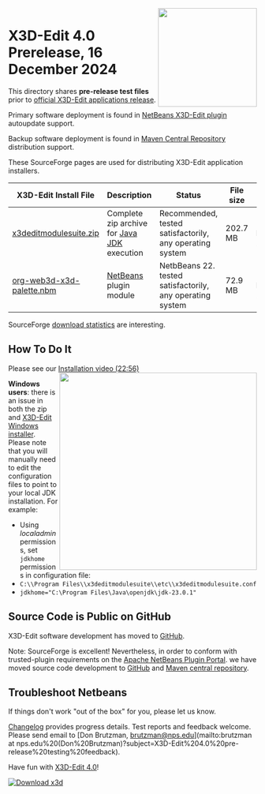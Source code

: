 <img align='right' width='200' src="https://www.web3d.org/x3d/content/examples/images//oss-rising-star-white.svg"/>
<!--
https://sourceforge.net/p/x3d/admin/files/badges/
-->
<!--
* [SourceForge Markdown Syntax Guide](https://sourceforge.net/nf/markdown_syntax)
-->

# X3D-Edit 4.0 Prerelease, 16 December 2024

<!-- posted at https://sourceforge.net/projects/x3d/files/X3D-Edit%20Pre-Release%20Testing/ -->

This directory shares **pre-release test files** prior to [official X3D-Edit applications release](https://sourceforge.net/projects/x3d/files).

Primary software deployment is found in [NetBeans X3D-Edit plugin](https://plugins.netbeans.apache.org/catalogue/?id=90) autoupdate support.

Backup software deployment is found in  [Maven Central Repository](https://central.sonatype.com/artifact/org.web3d.x3d.tools/x3dedit) distribution support.

These SourceForge pages are used for distributing X3D-Edit application installers.

X3D-Edit Install File                                                                                                                        | Description                                       | Status                                                         | File size | Date        
-------------------------------------------------------------------------------------------------------------------------------------------- | ------------------------------------------------- | -------------------------------------------------------------- | --------- | -----------  
[x3deditmodulesuite.zip](https://sourceforge.net/projects/x3d/files/X3D-Edit%20Pre-Release%20Testing/x3deditmodulesuite.zip/download)        | Complete zip archive for [Java JDK](https://openjdk.java.net) execution | Recommended, tested satisfactorily, any operating system       |  202.7 MB | 16 December 2024
[org-web3d-x3d-palette.nbm](https://sourceforge.net/projects/x3d/files/X3D-Edit%20Pre-Release%20Testing/org-web3d-x3d-palette.nbm)           | [NetBeans](https://netbeans.org) plugin module    | NetbBeans&nbsp;22. tested satisfactorily, any operating system |   72.9 MB | 16 December 2024

<!---
[x3deditmodulesuite-windows.exe](https://sourceforge.net/projects/x3d/files/X3D-Edit%20Pre-Release%20Testing/x3deditmodulesuite-windows.exe) | Windows installer                                 | See installation workaround below                              |  206.2 MB | 7 July 2024, pending
[x3deditmodulesuite-macosx.tgz](https://sourceforge.net/projects/x3d/files/X3D-Edit%20Pre-Release%20Testing/x3deditmodulesuite-macosx.tgz)   | Mac installer                                     | Tested unsatisfactorily, TODO&nbsp;future troubleshooting      |  205.7 MB | 7 July 2024, pending
[x3deditmodulesuite-linux.sh](https://sourceforge.net/projects/x3d/files/X3D-Edit%20Pre-Release%20Testing/x3deditmodulesuite-linux.sh)       | Linux installer                                   | Tested unsatisfactorily, TODO&nbsp;future troubleshooting      |  205.8 MB | 7 July 2024, pending
-->

SourceForge [download statistics](https://sourceforge.net/projects/x3d/files/stats/timeline) are interesting.

## How To Do It

Please see our
[Installation video (22:56)](https://www.youtube.com/watch?v=ThToh2YLZeY)
[<img align='right' width='400' src="https://savage.nps.edu/X3D-Edit/images/X3D-EditHowToInstallVideoWelcome800x398.png"/>](https://www.youtube.com/watch?v=ThToh2YLZeY)

**Windows users**: there is an issue in both the zip and [X3D-Edit Windows installer](https://github.com/Web3DConsortium/X3D-Edit/issues/3).
Please note that you will manually need to edit the configuration files to point to your local JDK installation.  For example:

- Using _localadmin_ permissions, set `jdkhome` permissions in configuration file:
- `C:\\Program Files\\x3deditmodulesuite\\etc\\x3deditmodulesuite.conf`
- `jdkhome="C:\Program Files\Java\openjdk\jdk-23.0.1"`

## Source Code is Public on GitHub

X3D-Edit software development has moved to [GitHub](https://github.com/Web3DConsortium/X3D-Edit).

Note: SourceForge is excellent!  Nevertheless, in order to conform with trusted-plugin requirements on the 
[Apache NetBeans Plugin Portal](https://plugins.netbeans.apache.org/catalogue/?id=90).
we have moved source code development to [GitHub](https://github.com/Web3dConsortium/X3D-Edit) and 
[Maven central repository](https://central.sonatype.com/artifact/org.web3d.x3d.tools/x3dedit).

## Troubleshoot Netbeans

If things don't work "out of the box" for you, please let us know.

<!--
here are some further tips.

If you have an earlier X3D-Edit build installed earlier, please reinstall your zip.

NetBeans users troubleshooting certificate permissions can also download and install the following NetBeans plugin which provides end-user more positive control 
when certificate problems occur (such as automated quarterly updates).

* [ssl_certificate_exception-0.17.nbm](SSL Certificate Exception plugin) ([documentation](https://plugins.netbeans.apache.org/catalogue/?id=20)) while we currently use self-signed certificates.  This helps with automaticupdate capabilities.
-->

[Changelog](https://sourceforge.net/p/x3d/code/HEAD/log/?path=/www.web3d.org/x3d/tools/X3dEdit4.0/X3dEditModuleSuite/README.prerelease.md) provides progress details.
Test reports and feedback welcome.  Please send email to
[Don Brutzman, brutzman@nps.edu](mailto:brutzman at nps.edu%20(Don%20Brutzman)?subject=X3D-Edit%204.0%20pre-release%20testing%20feedback).

Have fun with [X3D-Edit 4.0](https://savage.nps.edu/X3D-Edit)!

[![Download x3d](https://img.shields.io/sourceforge/dm/x3d.svg)](https://sourceforge.net/projects/x3d/files/stats/timeline)
<!--
[![Download x3d](https://img.shields.io/sourceforge/dm/x3d.svg)](https://sourceforge.net/projects/x3d/files/latest/download)
-->
